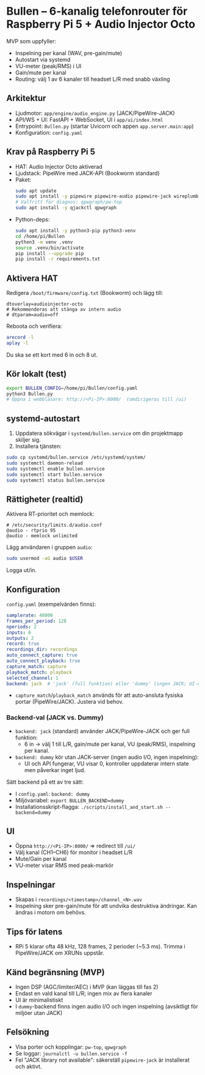 # Bullen – 6-kanalig telefonrouter för Raspberry Pi 5 + Audio Injector Octo

MVP som uppfyller:
- Inspelning per kanal (WAV, pre-gain/mute)
- Autostart via systemd
- VU-meter (peak/RMS) i UI
- Gain/mute per kanal
- Routing: välj 1 av 6 kanaler till headset L/R med snabb växling

## Arkitektur
- Ljudmotor: `app/engine/audio_engine.py` (JACK/PipeWire-JACK)
- API/WS + UI: FastAPI + WebSocket, UI i `app/ui/index.html`
- Entrypoint: `Bullen.py` (startar Uvicorn och appen `app.server.main:app`)
- Konfiguration: `config.yaml`

## Krav på Raspberry Pi 5
- HAT: Audio Injector Octo aktiverad
- Ljudstack: PipeWire med JACK-API (Bookworm standard)
- Paket:
  ```bash
  sudo apt update
  sudo apt install -y pipewire pipewire-audio pipewire-jack wireplumber alsa-utils libsndfile1
  # Valfritt för diagnos: qpwgraph/pw-top
  sudo apt install -y qjackctl qpwgraph
  ```
- Python-deps:
  ```bash
  sudo apt install -y python3-pip python3-venv
  cd /home/pi/Bullen
  python3 -m venv .venv
  source .venv/bin/activate
  pip install --upgrade pip
  pip install -r requirements.txt
  ```

## Aktivera HAT
Redigera `/boot/firmware/config.txt` (Bookworm) och lägg till:
```
dtoverlay=audioinjector-octo
# Rekommenderas att stänga av intern audio
# dtparam=audio=off
```
Reboota och verifiera:
```bash
arecord -l
aplay -l
```
Du ska se ett kort med 6 in och 8 ut.

## Kör lokalt (test)
```bash
export BULLEN_CONFIG=/home/pi/Bullen/config.yaml
python3 Bullen.py
# Öppna i webbläsare: http://<Pi-IP>:8000/  (omdirigeras till /ui)
```

## systemd-autostart
1) Uppdatera sökvägar i `systemd/bullen.service` om din projektmapp skiljer sig.
2) Installera tjänsten:
```bash
sudo cp systemd/bullen.service /etc/systemd/system/
sudo systemctl daemon-reload
sudo systemctl enable bullen.service
sudo systemctl start bullen.service
sudo systemctl status bullen.service
```

## Rättigheter (realtid)
Aktivera RT-prioritet och memlock:
```
# /etc/security/limits.d/audio.conf
@audio - rtprio 95
@audio - memlock unlimited
```
Lägg användaren i gruppen `audio`:
```bash
sudo usermod -aG audio $USER
```
Logga ut/in.

## Konfiguration
`config.yaml` (exempelvärden finns):
```yaml
samplerate: 48000
frames_per_period: 128
nperiods: 2
inputs: 6
outputs: 2
record: true
recordings_dir: recordings
auto_connect_capture: true
auto_connect_playback: true
capture_match: capture
playback_match: playback
selected_channel: 1
backend: jack  # 'jack' (full funktion) eller 'dummy' (ingen JACK; UI-only)
```
- `capture_match`/`playback_match` används för att auto-ansluta fysiska portar (PipeWire/JACK). Justera vid behov.

### Backend-val (JACK vs. Dummy)
- `backend: jack` (standard) använder JACK/PipeWire-JACK och ger full funktion:
  - 6 in → välj 1 till L/R, gain/mute per kanal, VU (peak/RMS), inspelning per kanal.
- `backend: dummy` kör utan JACK-server (ingen audio I/O, ingen inspelning):
  - UI och API fungerar, VU visar 0, kontroller uppdaterar intern state men påverkar inget ljud.

Sätt backend på ett av tre sätt:
- I `config.yaml`: `backend: dummy`
- Miljövariabel: `export BULLEN_BACKEND=dummy`
- Installationsskript-flagga: `./scripts/install_and_start.sh --backend=dummy`

## UI
- Öppna `http://<Pi-IP>:8000/` => redirect till `/ui/`
- Välj kanal (CH1–CH6) för monitor i headset L/R
- Mute/Gain per kanal
- VU-meter visar RMS med peak-markör

## Inspelningar
- Skapas i `recordings/<timestamp>/channel_<N>.wav`
- Inspelning sker pre-gain/mute för att undvika destruktiva ändringar. Kan ändras i motorn om behövs.

## Tips för latens
- RPi 5 klarar ofta 48 kHz, 128 frames, 2 perioder (~5.3 ms). Trimma i PipeWire/JACK om XRUNs uppstår.

## Känd begränsning (MVP)
- Ingen DSP (AGC/limiter/AEC) i MVP (kan läggas till fas 2)
- Endast en vald kanal till L/R; ingen mix av flera kanaler
- UI är minimalistiskt
- I `dummy`-backend finns ingen audio I/O och ingen inspelning (avsiktligt för miljöer utan JACK)

## Felsökning
- Visa porter och kopplingar: `pw-top`, `qpwgraph`
- Se loggar: `journalctl -u bullen.service -f`
- Fel "JACK library not available": säkerställ `pipewire-jack` är installerat och aktivt.
